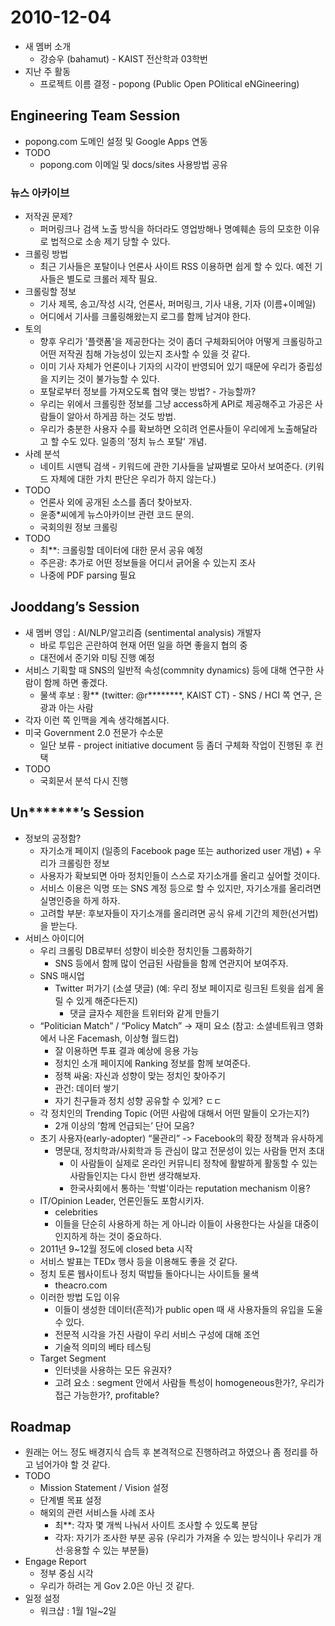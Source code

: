 # 2010-12-04

- 새 멤버 소개
    - 강승우 (bahamut) - KAIST 전산학과 03학번
- 지난 주 활동
    - 프로젝트 이름 결정 - popong (Public Open POlitical eNGineering)

## Engineering Team Session

- popong.com 도메인 설정 및 Google Apps 연동
- TODO
    - popong.com 이메일 및 docs/sites 사용방법 공유

### 뉴스 아카이브

- 저작권 문제?
    - 퍼머링크나 검색 노출 방식을 하더라도 영업방해나 명예훼손 등의 모호한 이유로 법적으로 소송 제기 당할 수 있다.
- 크롤링 방법
    - 최근 기사들은 포탈이나 언론사 사이트 RSS 이용하면 쉽게 할 수 있다.
예전 기사들은 별도로 크롤러 제작 필요.
- 크롤링할 정보
    - 기사 제목, 송고/작성 시각, 언론사, 퍼머링크, 기사 내용, 기자 (이름+이메일)
    - 어디에서 기사를 크롤링해왔는지 로그를 함께 남겨야 한다.
- 토의
    - 향후 우리가 ’플랫폼'을 제공한다는 것이 좀더 구체화되어야 어떻게 크롤링하고 어떤 저작권 침해 가능성이 있는지 조사할 수 있을 것 같다.
    - 이미 기사 자체가 언론이나 기자의 시각이 반영되어 있기 때문에 우리가 중립성을 지키는 것이 불가능할 수 있다.
    - 포탈로부터 정보를 가져오도록 협약 맺는 방법? - 가능할까?
    - 우리는 위에서 크롤링한 정보를 그냥 access하게 API로 제공해주고 가공은 사람들이 알아서 하게끔 하는 것도 방법.
    - 우리가 충분한 사용자 수를 확보하면 오히려 언론사들이 우리에게 노출해달라고 할 수도 있다. 일종의 ’정치 뉴스 포탈' 개념.
- 사례 분석
    - 네이트 시맨틱 검색 - 키워드에 관한 기사들을 날짜별로 모아서 보여준다. (키워드 자체에 대한 가치 판단은 우리가 하지 않는다.)
- TODO
    - 언론사 외에 공개된 소스를 좀더 찾아보자.
    - 윤종*씨에게 뉴스아카이브 관련 코드 문의.
    - 국회의원 정보 크롤링
- TODO
    - 최**: 크롤링할 데이터에 대한 문서 공유 예정
    - 주은광: 추가로 어떤 정보들을 어디서 긁어올 수 있는지 조사
    - 나중에 PDF parsing 필요

## Jooddang’s Session
- 새 멤버 영입 : AI/NLP/알고리즘 (sentimental analysis) 개발자
    - 바로 투입은 곤란하여 현재 어떤 일을 하면 좋을지 협의 중
    - 대전에서 준기와 미팅 진행 예정
- 서비스 기획할 때 SNS의 일반적 속성(commnity dynamics) 등에 대해 연구한 사람이 함께 하면 좋겠다.
    - 물색 후보 : 황** (twitter: @r********, KAIST CT) - SNS / HCI 쪽 연구, 은광과 아는 사람
- 각자 이런 쪽 인맥을 계속 생각해봅시다.
- 미국 Government 2.0 전문가 수소문
    - 일단 보류 - project initiative document 등 좀더 구체화 작업이 진행된 후 컨택
- TODO
    - 국회문서 분석 다시 진행

## Un*******’s Session
- 정보의 공정함?
    - 자기소개 페이지 (일종의 Facebook page 또는 authorized user 개념) + 우리가 크롤링한 정보
    - 사용자가 확보되면 아마 정치인들이 스스로 자기소개를 올리고 싶어할 것이다.
    - 서비스 이용은 익명 또는 SNS 계정 등으로 할 수 있지만, 자기소개를 올리려면 실명인증을 하게 하자.
    - 고려할 부분: 후보자들이 자기소개를 올리려면 공식 유세 기간의 제한(선거법)을 받는다.
- 서비스 아이디어
    - 우리 크롤링 DB로부터 성향이 비슷한 정치인들 그룹화하기
        - SNS 등에서 함께 많이 언급된 사람들을 함께 연관지어 보여주자.
    - SNS 매시업
        - Twitter 퍼가기 (소셜 댓글)
            (예: 우리 정보 페이지로 링크된 트윗을 쉽게 올릴 수 있게 해준다든지)
            - 댓글 글자수 제한을 트위터와 같게 만들기
    - “Politician Match” / “Policy Match” -> 재미 요소
            (참고: 소셜네트워크 영화에서 나온 Facemash, 이상형 월드컵)
        - 잘 이용하면 투표 결과 예상에 응용 가능
        - 정치인 소개 페이지에 Ranking 정보를 함께 보여준다.
        - 정책 싸움: 자신과 성향이 맞는 정치인 찾아주기
        - 관건: 데이터 쌓기
        - 자기 친구들과 정치 성향 공유할 수 있게? ㄷㄷ
    - 각 정치인의 Trending Topic (어떤 사람에 대해서 어떤 말들이 오가는지?)
        - 2개 이상의 ’함께 언급되는’ 단어 모음?
    - 초기 사용자(early-adopter) “물관리” -> Facebook의 확장 정책과 유사하게
        - 명문대, 정치학과/사회학과 등 관심이 많고 전문성이 있는 사람들 먼저 초대
            - 이 사람들이 실제로 온라인 커뮤니티 정착에 활발하게 활동할 수 있는 사람들인지는 다시 한번 생각해보자.
            - 한국사회에서 통하는 '학벌'이라는 reputation mechanism 이용?
    - IT/Opinion Leader, 언론인들도 포함시키자.
        - celebrities
        - 이들을 단순히 사용하게 하는 게 아니라 이들이 사용한다는 사실을 대중이 인지하게 하는 것이 중요하다.
    - 2011년 9~12월 정도에 closed beta 시작
    - 서비스 발표는 TEDx 행사 등을 이용해도 좋을 것 같다.
    - 정치 토론 웹사이트나 정치 떡밥들 돌아다니는 사이트들 물색
        - theacro.com
    - 이러한 방법 도입 이유
        - 이들이 생성한 데이터(흔적)가 public open 때 새 사용자들의 유입을 도울 수 있다.
        - 전문적 시각을 가진 사람이 우리 서비스 구성에 대해 조언
        - 기술적 의미의 베타 테스팅
    - Target Segment
        - 인터넷을 사용하는 모든 유권자?
        - 고려 요소 : segment 안에서 사람들 특성이 homogeneous한가?, 우리가 접근 가능한가?, profitable?

## Roadmap

- 원래는 어느 정도 배경지식 습득 후 본격적으로 진행하려고 하였으나 좀 정리를 하고 넘어가야 할 것 같다.
- TODO
    - Mission Statement / Vision 설정
    - 단계별 목표 설정
    - 해외의 관련 서비스들 사례 조사
        - 최**: 각자 몇 개씩 나눠서 사이트 조사할 수 있도록 분담
        - 각자: 자기가 조사한 부분 공유 (우리가 가져올 수 있는 방식이나 우리가 개선·응용할 수 있는 부분들)
- Engage Report
    - 정부 중심 시각
    - 우리가 하려는 게 Gov 2.0은 아닌 것 같다.
- 일정 설정
    - 워크샵 : 1월 1일~2일
